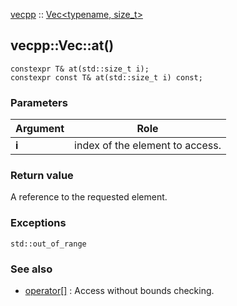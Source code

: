 [vecpp](../../../) :: [Vec<typename, size_t\>](./)
## vecpp::Vec::at()

`constexpr T& at(std::size_t i);`  
`constexpr const T& at(std::size_t i) const;`

### Parameters

Argument | Role
---------|---------------------------------
 **i**   | index of the element to access.

### Return value
A reference to the requested element.

### Exceptions
`std::out_of_range`

### See also

* [operator[]](operator_at.md) : Access without bounds checking.